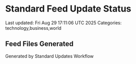 # Standard Feed Update Status
Last updated: Fri Aug 29 17:11:06 UTC 2025
Categories: technology,business,world

## Feed Files Generated

Generated by Standard Updates Workflow
